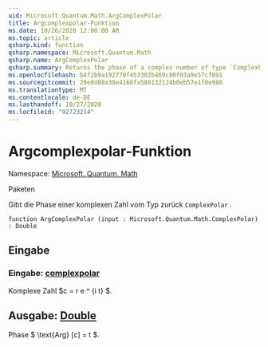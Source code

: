 ```yaml
---
uid: Microsoft.Quantum.Math.ArgComplexPolar
title: Argcomplexpolar-Funktion
ms.date: 10/26/2020 12:00:00 AM
ms.topic: article
qsharp.kind: function
qsharp.namespace: Microsoft.Quantum.Math
qsharp.name: ArgComplexPolar
qsharp.summary: Returns the phase of a complex number of type `ComplexPolar`.
ms.openlocfilehash: b4f2b9a192770f453302b469c80f03a9e57cf891
ms.sourcegitcommit: 29e0d88a30e4166fa580132124b0eb57e1f0e986
ms.translationtype: MT
ms.contentlocale: de-DE
ms.lasthandoff: 10/27/2020
ms.locfileid: "92723214"
---
```

# <a name="argcomplexpolar-function"></a>Argcomplexpolar-Funktion

Namespace: [Microsoft. Quantum. Math](xref:Microsoft.Quantum.Math)

Paketen [](https://nuget.org/packages/)


Gibt die Phase einer komplexen Zahl vom Typ zurück `ComplexPolar` .

```qsharp
function ArgComplexPolar (input : Microsoft.Quantum.Math.ComplexPolar) : Double
```


## <a name="input"></a>Eingabe

### <a name="input--complexpolar"></a>Eingabe: [complexpolar](xref:Microsoft.Quantum.Math.ComplexPolar)

Komplexe Zahl $c = r e ^ {i t} $.



## <a name="output--double"></a>Ausgabe: [Double](xref:microsoft.quantum.lang-ref.double)

Phase $ \text{Arg} [c] = t $.